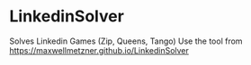 # LinkedinSolver
Solves Linkedin Games (Zip, Queens, Tango)
Use the tool from https://maxwellmetzner.github.io/LinkedinSolver
